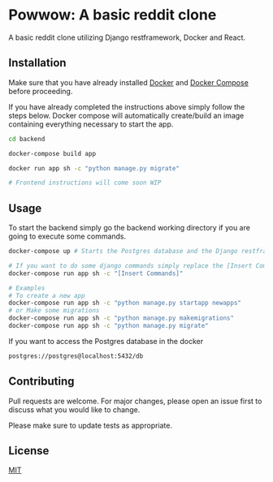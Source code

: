 # Powwow: A basic reddit clone
A basic reddit clone utilizing Django restframework, Docker and React.

## Installation

Make sure that you have already installed [Docker](https://docs.docker.com/install/) and [Docker Compose](https://docs.docker.com/compose/install/) before proceeding.


If you have already completed the instructions above simply follow the steps below. Docker compose will automatically create/build an image containing everything necessary to start the app.

```bash
cd backend

docker-compose build app

docker run app sh -c "python manage.py migrate"

# Frontend instructions will come soon WIP

```

## Usage

To start the backend simply go the backend working directory if you are going to execute some commands.

```bash
docker-compose up # Starts the Postgres database and the Django restframework.

# If you want to do some django commands simply replace the [Insert Commands]
docker-compose run app sh -c "[Insert Commands]" 

# Examples
# To create a new app
docker-compose run app sh -c "python manage.py startapp newapps"
# or Make some migrations
docker-compose run app sh -c "python manage.py makemigrations"
docker-compose run app sh -c "python manage.py migrate"

```

If you want to access the Postgres database in the docker
```bash
postgres://postgres@localhost:5432/db
```

## Contributing
Pull requests are welcome. For major changes, please open an issue first to discuss what you would like to change.

Please make sure to update tests as appropriate.

## License
[MIT](https://choosealicense.com/licenses/mit/)
